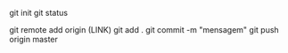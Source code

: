 <!-- Upload do projeto via terminal BASH -->
git init <!-- Criar repositório vazio -->
git status <!-- Verifar status do repositório -->
<!-- 4 primeiros passos principais -->
git remote add origin (LINK) <!-- Associar o endereço do repositório da nuvem no computador -->
git add . <!-- Adicionar todos os arquivos na pasta que vai ser enviada para a nuvem -->
git commit -m "mensagem" <!-- Mensagem de commit -->
git push origin master  <!-- Nome do repositório princial no github -->